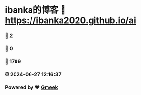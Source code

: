 # ibanka的博客 :link: https://ibanka2020.github.io/ai 
### :page_facing_up: [2](https://ibanka2020.github.io/ai/tag.html) 
### :speech_balloon: 0 
### :hibiscus: 1799 
### :alarm_clock: 2024-06-27 12:16:37 
### Powered by :heart: [Gmeek](https://github.com/Meekdai/Gmeek)
